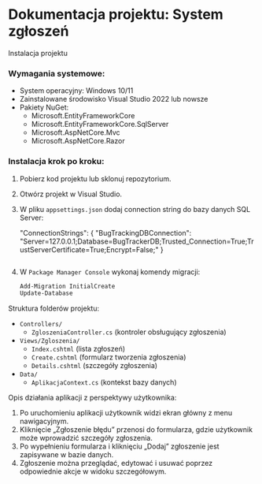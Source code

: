 # Dokumentacja projektu: System zgłoszeń

 Instalacja projektu

### Wymagania systemowe:
- System operacyjny: Windows 10/11
- Zainstalowane środowisko Visual Studio 2022 lub nowsze
- Pakiety NuGet:
  - Microsoft.EntityFrameworkCore
  - Microsoft.EntityFrameworkCore.SqlServer
  - Microsoft.AspNetCore.Mvc
  - Microsoft.AspNetCore.Razor

### Instalacja krok po kroku:
1. Pobierz kod projektu lub sklonuj repozytorium.
2. Otwórz projekt w Visual Studio.
3. W pliku `appsettings.json` dodaj connection string do bazy danych SQL Server:
   
    "ConnectionStrings": {
     "BugTrackingDBConnection": "Server=127.0.0.1;Database=BugTrackerDB;Trusted_Connection=True;TrustServerCertificate=True;Encrypt=False;"
 }
   ```
4. W `Package Manager Console` wykonaj komendy migracji:
   ```bash
   Add-Migration InitialCreate
   Update-Database
   ```
Struktura folderów projektu:
- `Controllers/`
  - `ZgloszeniaController.cs` (kontroler obsługujący zgłoszenia)
- `Views/Zgloszenia/`
  - `Index.cshtml` (lista zgłoszeń)
  - `Create.cshtml` (formularz tworzenia zgłoszenia)
  - `Details.cshtml` (szczegóły zgłoszenia)
- `Data/`
  - `AplikacjaContext.cs` (kontekst bazy danych)


 Opis działania aplikacji z perspektywy użytkownika:
1. Po uruchomieniu aplikacji użytkownik widzi ekran główny z menu nawigacyjnym.
2. Kliknięcie „Zgłoszenie błędu” przenosi do formularza, gdzie użytkownik może wprowadzić szczegóły zgłoszenia.
3. Po wypełnieniu formularza i kliknięciu „Dodaj” zgłoszenie jest zapisywane w bazie danych.
4. Zgłoszenie można przeglądać, edytować i usuwać poprzez odpowiednie akcje w widoku szczegółowym.

